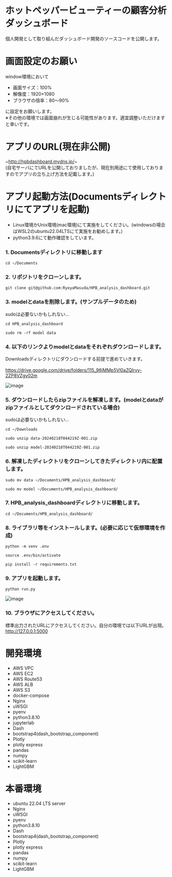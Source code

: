 # ホットペッパービューティーの顧客分析ダッシュボード
個人開発として取り組んだダッシュボード開発のソースコードを公開します。

# 画面設定のお願い
window環境において
- 画面サイズ：100%
- 解像度：1920×1080
- ブラウザの倍率：80〜90%

に設定をお願いします。<br>
※その他の環境では画面崩れが生じる可能性があります。適宜調整いただけますと幸いです。

# アプリのURL(現在非公開)
~http://hpbdashboard.mydns.jp/~  
(自宅サーバにてURLを公開しておりましたが、現在別用途にて使用しておりますのでアプリの立ち上げ方法を記載します。)

# アプリ起動方法(Documentsディレクトリにてアプリを起動)
- Linux環境かUnix環境(mac環境)にて実施をしてください。(windowsの場合はWSL2のubuntu22.04LTSにて実施をお勧めします。)  
- python3.9.6にて動作確認をしています。
  
### 1. Documentsディレクトリに移動します
```
cd ~/Documents
```
### 2. リポジトリをクローンします。
```
git clone git@github.com:RyoyaMasuda/HPB_analysis_dashboard.git
```
### 3. modelとdataを削除します。(サンプルデータのため)
sudoは必要ないかもしれない...  
```
cd HPB_analysis_dashboard
```
```
sudo rm -rf model data
```
### 4. 以下のリンクよりmodelとdataをそれぞれダウンロードします。
Downloadsディレクトリにダウンロードする前提で進めていきます。  
<br>
https://drive.google.com/drive/folders/115_96jMMp5Vl0aZQIrvy-2ZP8VZgy02m
  
![image](https://github.com/RyoyaMasuda/HPB_analysis_dashboard/assets/94744317/53acf4a9-9ad3-470f-99ab-74069b80b3e7)
  
### 5. ダウンロードしたらzipファイルを解凍します。(modelとdataがzipファイルとしてダウンロードされている場合)  
sudoは必要ないかもしれない... 
```
cd ~/Downloads
```
```
sudo unzip data-20240218T044219Z-001.zip
```
```
sudo unzip model-20240218T044219Z-001.zip
```
### 6. 解凍したディレクトリをクローンしてきたディレクトリ内に配置します。
```
sudo mv data ~/Documents/HPB_analysis_dashboard/
```
```
sudo mv model ~/Documents/HPB_analysis_dashboard/
```
### 7. HPB_analysis_dashboardディレクトリに移動します。
```
cd ~/Documents/HPB_analysis_dashboard/
```
### 8. ライブラリ等をインストールします。(必要に応じて仮想環境を作成)
```
python -m venv .env
```
```
source .env/bin/activate
```
```
pip install -r requirements.txt
```
### 9. アプリを起動します。
```
python run.py
```

![image](https://github.com/RyoyaMasuda/HPB_analysis_dashboard/assets/94744317/8a33d237-9b5b-47b5-a282-7968ddb5ad87)

### 10. ブラウザにアクセスしてください。  
標準出力されたURLにアクセスしてください。自分の環境では以下URLが出現。  
http://127.0.0.1:5000  
  
# 開発環境
- AWS VPC
- AWS EC2
- AWS Route53
- AWS ALB
- AWS S3
- docker-compose
- Nginx
- uWSGI
- pyenv
- python3.8.10
- jupyterlab
- Dash
- bootstrap4(dash_bootstrap_component)
- Plotly
- plotly express
- pandas
- numpy
- scikit-learn
- LightGBM

# 本番環境
- ubuntu 22.04 LTS server
- Nginx
- uWSGI
- pyenv
- python3.8.10
- Dash
- bootstrap4(dash_bootstrap_component)
- Plotly
- plotly express
- pandas
- numpy
- scikit-learn
- LightGBM
